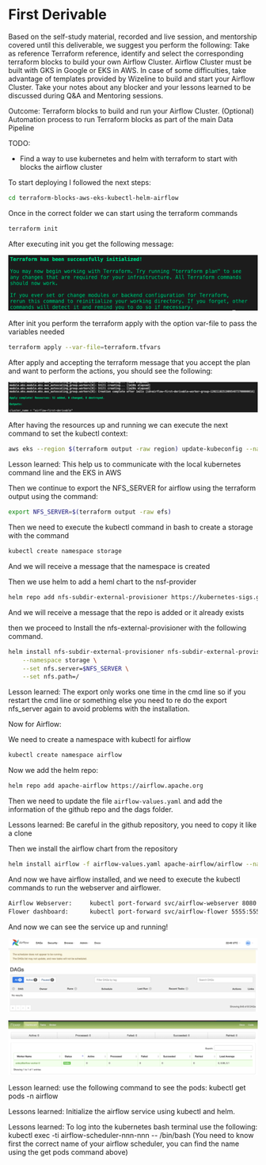 # First Derivable


Based on the self-study material, recorded and live session, and mentorship covered until this deliverable, we suggest you perform the following:
Take as reference Terraform reference, identify and select the corresponding terraform blocks to build your own Airflow Cluster.
Airflow Cluster must be built with GKS in Google or EKS in AWS.
In case of some difficulties, take advantage of templates provided by Wizeline to build and start your Airflow Cluster.
Take your notes about any blocker and your lessons learned to be discussed during Q&A and Mentoring sessions.



Outcome:
Terraform blocks to build and run your Airflow Cluster.
(Optional) Automation process to run Terraform blocks as part of the main Data Pipeline

TODO:
- Find a way to use kubernetes and helm with terraform to start with blocks the airflow cluster


To start deploying I followed the next steps:

```bash
cd terraform-blocks-aws-eks-kubectl-helm-airflow 
```
Once in the correct folder we can start using the terraform commands

```bash
terraform init
```

After executing init you get the following message:

![terraform-init](images/terraform-init.png)

After init you perform the terraform apply with the option var-file to pass the variables needed 

```bash
terraform apply --var-file=terraform.tfvars
```

After apply and accepting the terraform message that you accept the plan and want to perform the actions, you should see the following:

![terraform-apply](images/terraform-apply.png)

After having the resources up and running we can execute the next command to set the kubectl context:

```bash
aws eks --region $(terraform output -raw region) update-kubeconfig --name $(terraform output -raw cluster_name)
```

Lesson learned: This help us to communicate with the local kubernetes command line and the EKS in AWS

Then we continue to export the NFS_SERVER for airflow using the terraform output using the command:

```bash
export NFS_SERVER=$(terraform output -raw efs)
```

Then we need to execute the kubectl command in bash to create a storage with the command

```bash
kubectl create namespace storage
```

And we will receive a message that the namespace is created

Then we use helm to add a heml chart to the nsf-provider
```bash
helm repo add nfs-subdir-external-provisioner https://kubernetes-sigs.github.io/nfs-subdir-external-provisioner/
```
And we will receive a message that the repo is added or it already exists

then we proceed to Install the nfs-external-provisioner with the following command.

```bash
helm install nfs-subdir-external-provisioner nfs-subdir-external-provisioner/nfs-subdir-external-provisioner \
    --namespace storage \
    --set nfs.server=$NFS_SERVER \
    --set nfs.path=/
```

Lesson learned: The export only works one time in the cmd line so if you restart the cmd line or something else you need to re do the export nfs_server again to avoid problems with the installation.


Now for Airflow:

We need to create a namespace with kubectl for airflow

```bash
kubectl create namespace airflow
```

Now we add the helm repo:

```bash
helm repo add apache-airflow https://airflow.apache.org
```
Then we need to update the file  `airflow-values.yaml` and add the information of the github repo and the dags folder.

Lessons learned: Be careful in the github repository, you need to copy it like a clone

Then we install the airflow chart from the repository

```bash
helm install airflow -f airflow-values.yaml apache-airflow/airflow --namespace airflow
```

And now we have airflow installed, and we need to execute the kubectl commands to run the webserver and airflower.

```bash
Airflow Webserver:     kubectl port-forward svc/airflow-webserver 8080:8080 --namespace airflow
Flower dashboard:      kubectl port-forward svc/airflow-flower 5555:5555 --namespace airflow
```

And now we can see the service up and running!

![airflow-ui](images/airflow-ui.png)

![airflow-flower](images/airflow-flower.png)

Lesson learned: use the following command to see the pods: kubectl get pods -n airflow


Lessons learned: Initialize the airflow service using kubectl and helm.

Lessons learned: To log into the kubernetes bash terminal use the following: kubectl exec -ti airflow-scheduler-nnn-nnn -- /bin/bash (You need to know first the correct name of your airflow scheduler, you can find the name using the get pods command above)